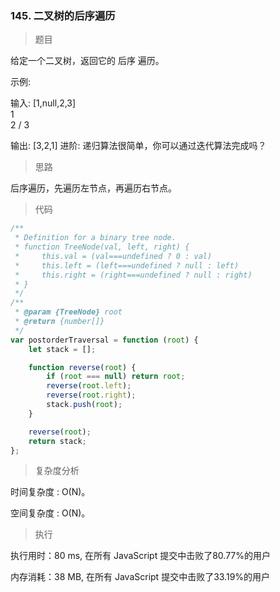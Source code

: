 ### 145. 二叉树的后序遍历

> 题目

给定一个二叉树，返回它的 后序 遍历。

示例:

输入: [1,null,2,3]  
   1
    \
     2
    /
   3 

输出: [3,2,1]
进阶: 递归算法很简单，你可以通过迭代算法完成吗？

> 思路

后序遍历，先遍历左节点，再遍历右节点。

> 代码

```js
/**
 * Definition for a binary tree node.
 * function TreeNode(val, left, right) {
 *     this.val = (val===undefined ? 0 : val)
 *     this.left = (left===undefined ? null : left)
 *     this.right = (right===undefined ? null : right)
 * }
 */
/**
 * @param {TreeNode} root
 * @return {number[]}
 */
var postorderTraversal = function (root) {
    let stack = [];

    function reverse(root) {
        if (root === null) return root;
        reverse(root.left);
        reverse(root.right);
        stack.push(root);
    }

    reverse(root);
    return stack;
};
```

> 复杂度分析

时间复杂度 : O(N)。

空间复杂度 : O(N)。

> 执行

执行用时：80 ms, 在所有 JavaScript 提交中击败了80.77%的用户

内存消耗：38 MB, 在所有 JavaScript 提交中击败了33.19%的用户
